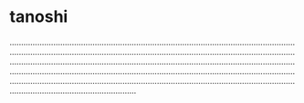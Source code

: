 # tanoshi
...................................................................................................................................................................................................................................................................................................................................................................................................................................................................................................................................................................................................................................................................................................